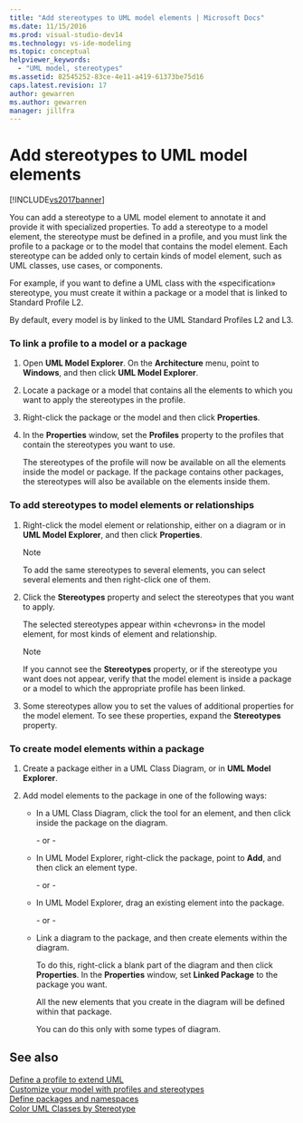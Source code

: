 ```yaml
---
title: "Add stereotypes to UML model elements | Microsoft Docs"
ms.date: 11/15/2016
ms.prod: visual-studio-dev14
ms.technology: vs-ide-modeling
ms.topic: conceptual
helpviewer_keywords: 
  - "UML model, stereotypes"
ms.assetid: 82545252-83ce-4e11-a419-61373be75d16
caps.latest.revision: 17
author: gewarren
ms.author: gewarren
manager: jillfra
---
```

# Add stereotypes to UML model elements
[!INCLUDE[vs2017banner](../includes/vs2017banner.md)]

You can add a stereotype to a UML model element to annotate it and provide it with specialized properties. To add a stereotype to a model element, the stereotype must be defined in a profile, and you must link the profile to a package or to the model that contains the model element. Each stereotype can be added only to certain kinds of model element, such as UML classes, use cases, or components.  
  
 For example, if you want to define a UML class with the «specification» stereotype, you must create it within a package or a model that is linked to Standard Profile L2.  
  
 By default, every model is by linked to the UML Standard Profiles L2 and L3.  
  
### To link a profile to a model or a package  
  
1. Open **UML Model Explorer**. On the **Architecture** menu, point to **Windows**, and then click **UML Model Explorer**.  
  
2. Locate a package or a model that contains all the elements to which you want to apply the stereotypes in the profile.  
  
3. Right-click the package or the model and then click **Properties**.  
  
4. In the **Properties** window, set the **Profiles** property to the profiles that contain the stereotypes you want to use.  
  
     The stereotypes of the profile will now be available on all the elements inside the model or package. If the package contains other packages, the stereotypes will also be available on the elements inside them.  
  
### To add stereotypes to model elements or relationships  
  
1. Right-click the model element or relationship, either on a diagram or in **UML Model Explorer**, and then click **Properties**.  
  
    > [!NOTE]
    > To add the same stereotypes to several elements, you can select several elements and then right-click one of them.  
  
2. Click the **Stereotypes** property and select the stereotypes that you want to apply.  
  
     The selected stereotypes appear within «chevrons» in the model element, for most kinds of element and relationship.  
  
    > [!NOTE]
    > If you cannot see the **Stereotypes** property, or if the stereotype you want does not appear, verify that the model element is inside a package or a model to which the appropriate profile has been linked.  
  
3. Some stereotypes allow you to set the values of additional properties for the model element. To see these properties, expand the **Stereotypes** property.  
  
### To create model elements within a package  
  
1. Create a package either in a UML Class Diagram, or in **UML Model Explorer**.  
  
2. Add model elements to the package in one of the following ways:  
  
    - In a UML Class Diagram, click the tool for an element, and then click inside the package on the diagram.  
  
         \- or -  
  
    - In UML Model Explorer, right-click the package, point to **Add**, and then click an element type.  
  
         \- or -  
  
    - In UML Model Explorer, drag an existing element into the package.  
  
         \- or -  
  
    - Link a diagram to the package, and then create elements within the diagram.  
  
         To do this, right-click a blank part of the diagram and then click **Properties**. In the **Properties** window, set **Linked Package** to the package you want.  
  
         All the new elements that you create in the diagram will be defined within that package.  
  
         You can do this only with some types of diagram.  
  
## See also  
 [Define a profile to extend UML](../modeling/define-a-profile-to-extend-uml.md)   
 [Customize your model with profiles and stereotypes](../modeling/customize-your-model-with-profiles-and-stereotypes.md)   
 [Define packages and namespaces](../modeling/define-packages-and-namespaces.md)   
 [Color UML Classes by Stereotype](http://code.msdn.microsoft.com/UML-Color-Classes-by-07de2b70)
